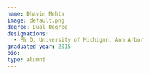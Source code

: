 ```yaml
---
name: Dhavin Mehta
image: default.png
degree: Dual Degree
designations:
  - Ph.D, University of Michigan, Ann Arbor
graduated year: 2015
bio:
type: alumni
---
```

